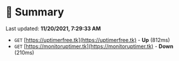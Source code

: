 # 📖 Summary
Last updated: **11/20/2021, 7:29:33 AM**

- `GET` [https://uptimerfree.tk](https://uptimerfree.tk) - **Up** (812ms)
- `GET` [https://monitoruptimer.tk](https://monitoruptimer.tk) - **Down** (210ms)
